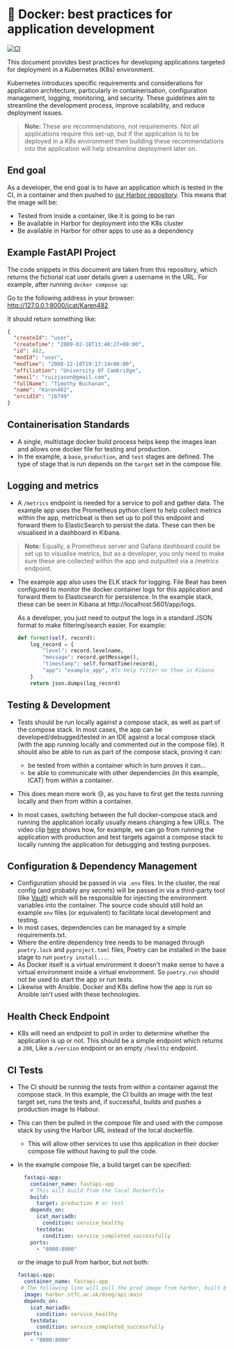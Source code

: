 # :whale: Docker: best practices for application development 

[![CI](https://github.com/moonraker595/dockerBestPractices/actions/workflows/main.yml/badge.svg?branch=main)](https://github.com/moonraker595/dockerBestPractices/actions/workflows/main.yml)

This document provides best practices for developing applications targeted for deployment in a Kubernetes (K8s) environment.

Kubernetes introduces specific requirements and considerations for application architecture, particularly in containerisation, configuration management, logging, monitoring, and security. These guidelines aim to streamline the development process, improve scalability, and reduce deployment issues.

> **Note:** These are recommendations, not requirements. Not all applications require this set-up, but if the application is to be deployed in a K8s environment then building these recommendations into the application will help streamline deployment later on.

## End goal

As a developer, the end goal is to have an application which is tested in the CI, in a container and then pushed to [our Harbor repository](https://harbor.stfc.ac.uk/). This means that the image will be:

- Tested from inside a container, like it is going to be ran
- Be available in Harbor for deployment into the K8s cluster
- Be available  in Harbor for other apps to use as a dependency

## Example FastAPI Project

The code snippets in this document are taken from this repository, which returns the fictional icat user details given a username in the URL. 
For example, after running `docker compose up`:

Go to the following address in your browser: http://127.0.0.1:8000/icat/Karen482

It should return something like:

```json
{
  "createId": "user",
  "createTime": "2009-02-18T13:40:27+00:00",
  "id": 482,
  "modId": "user",
  "modTime": "2008-12-18T19:17:14+00:00",
  "affiliation": "University Of Cambridge",
  "email": "ruizjason@gmail.com",
  "fullName": "Timothy Buchanan",
  "name": "Karen482",
  "orcidId": "16799"
}
```

## Containerisation Standards

- A single, multistage docker build process helps keep the images lean and allows one docker file for testing and production. 
- In the example, a `base`, `production`, and `test` stages are defined. The type of stage that is run depends on the `target` set in the compose file.

## Logging and metrics

- A `/metrics` endpoint is needed for a service to poll and gather data. The example app uses the Prometheus python client to help collect metrics within the app, metricbeat is then set up to poll this endpoint and forward them to ElasticSearch to persist the data. These can then be visualised in a dashboard in Kibana. 

> **Note:** Equally, a Prometheus server and Gafana dashboard could be set up to visualise metrics, but as a developer, you only need to make sure these are collected within the app and outputted via a /metrics endpoint. 

- The example app also uses the ELK stack for logging. File Beat has been configured to monitor the docker container logs for this application and forward them to Elasticsearch for persistence. In the example stack, these can be seen in Kibana at http://localhost:5601/app/logs. 

  As a developer, you just need to output the logs in a standard JSON format to make filtering/search easier. For example:	

  ```python
  def format(self, record):
      log_record = {
          "level": record.levelname,
          "message": record.getMessage(),
          "timestamp": self.formatTime(record),
          "app": "example_app", #To Help filter on them in Kibana
      }
      return json.dumps(log_record)
  ```

## Testing & Development

- Tests should be run locally against a compose stack, as well as part of the compose stack. In most cases, the app can be developed/debugged/tested in an IDE against a local compose stack (with the app running locally and commented out in the compose file). It should also be able to run as part of the compose stack, proving it can:

  - be tested from within a container which in turn proves it can...
  - be able to communicate with other dependencies (in this example, ICAT) from within a container.

- This does mean more work 😢, as you have to first get the tests running locally and then from within a container.

- In most cases, switching between the full docker-compose stack and running the application locally usually means changing a few URLs. The video clip [here](./images/recording.mp4) shows how, for example, we can go from running the application with production and test targets against a compose stack to locally running the application for debugging and testing purposes.


## Configuration & Dependency Management

- Configuration should be passed in via `.env` files. In the cluster, the real config (and probably any secrets) will be passed in via a third-party tool (like [Vault](https://developer.hashicorp.com/vault/tutorials/getting-started/getting-started-intro)) which will be responsible for injecting the environment variables into the container. The source code should still hold an example `env` files (or equivalent) to facilitate local development and testing.
- In most cases, dependencies can be managed by a simple requirements.txt.
- Where the entire dependency tree needs to be managed through `poetry.lock` and `pyproject.toml` files, Poetry can be installed in the base stage to run `poetry install...`. 
- As Docker itself is a virtual environment it doesn't make sense to have a virtual environment inside a virtual environment. So `poetry.run` should not be used to start the app or run tests.
- Likewise with Ansible. Docker and K8s define how the app is run so Ansible isn't used with these technologies.


## Health Check Endpoint

- K8s will need an endpoint to poll in order to determine whether the application is up or not. This should be a simple endpoint which returns a `200`, Like a `/version` endpoint or an empty `/healthz` endpoint.

## CI Tests

- The CI should be running the tests from within a container against the compose stack. In this example, the CI builds an image with the test target set, runs the tests and, if successful, builds and pushes a production image to Habour.

- This can then be pulled in the compose file and used with the compose stack by using the Harbor URL instead of the local dockerfile. 

  - This will allow other services to use this application in their docker compose file without having to pull the code.

- In the example compose file, a build target can be specified:

  ```yaml
    fastapi-app:
      container_name: fastapi-app
      # This will build from the local Dockerfile
      build:
        target: production # or test
      depends_on:
        icat_mariadb:
          condition: service_healthy
        testdata:
          condition: service_completed_successfully
      ports:
        - "8000:8000"
  ```

  or the image to pull from harbor, but not both:

  ```yaml
  fastapi-app:
    container_name: fastapi-app
   # The following line will pull the prod image from harbor, built by the CI, instead of building it from local code
    image: harbor.stfc.ac.uk/dseg/api:main 
    depends_on:
      icat_mariadb:
        condition: service_healthy
      testdata:
        condition: service_completed_successfully
    ports:
      - "8000:8000"
  ```